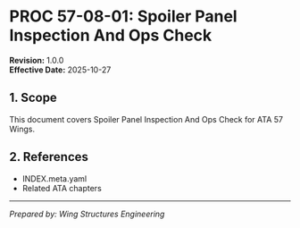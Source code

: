 # PROC 57-08-01: Spoiler Panel Inspection And Ops Check

**Revision:** 1.0.0  
**Effective Date:** 2025-10-27

## 1. Scope
This document covers Spoiler Panel Inspection And Ops Check for ATA 57 Wings.

## 2. References
- INDEX.meta.yaml
- Related ATA chapters

---
*Prepared by: Wing Structures Engineering*
